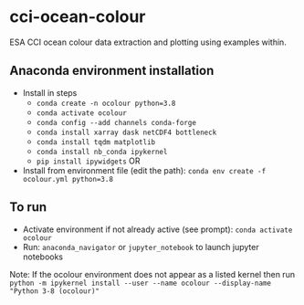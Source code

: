 # cci-ocean-colour
ESA CCI ocean colour data extraction and plotting using examples within. 

## Anaconda environment installation
* Install in steps
    + ```conda create -n ocolour python=3.8```
    + ```conda activate ocolour```
    + ```conda config --add channels conda-forge```
    + ```conda install xarray dask netCDF4 bottleneck```
    + ```conda install tqdm matplotlib```
    + ```conda install nb_conda ipykernel```
    + ```pip install ipywidgets```
OR 
* Install from environment file (edit the path):
```conda env create -f ocolour.yml python=3.8```
  
## To run
* Activate environment if not already active (see prompt): ```conda activate ocolour```
* Run: ```anaconda_navigator``` or ```jupyter_notebook``` to launch jupyter notebooks 

Note: If the ocolour environment does not appear as a listed kernel then run ```python -m ipykernel install --user --name ocolour --display-name "Python 3-8 (ocolour)"```
